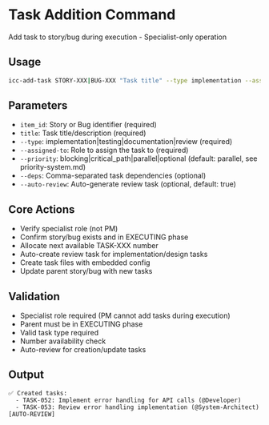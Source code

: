 # Task Addition Command

Add task to story/bug during execution - Specialist-only operation

## Usage
```bash
icc-add-task STORY-XXX|BUG-XXX "Task title" --type implementation --assigned-to @Role [--deps TASK-XXX,TASK-YYY] [--auto-review]
```

## Parameters
- `item_id`: Story or Bug identifier (required)
- `title`: Task title/description (required)
- `--type`: implementation|testing|documentation|review (required)
- `--assigned-to`: Role to assign the task to (required)
- `--priority`: blocking|critical_path|parallel|optional (default: parallel, see priority-system.md)
- `--deps`: Comma-separated task dependencies (optional)
- `--auto-review`: Auto-generate review task (optional, default: true)

## Core Actions
- Verify specialist role (not PM)
- Confirm story/bug exists and in EXECUTING phase
- Allocate next available TASK-XXX number
- Auto-create review task for implementation/design tasks
- Create task files with embedded config
- Update parent story/bug with new tasks

## Validation
- Specialist role required (PM cannot add tasks during execution)
- Parent must be in EXECUTING phase
- Valid task type required
- Number availability check
- Auto-review for creation/update tasks

## Output
```
✅ Created tasks:
  - TASK-052: Implement error handling for API calls (@Developer)
  - TASK-053: Review error handling implementation (@System-Architect) [AUTO-REVIEW]
```